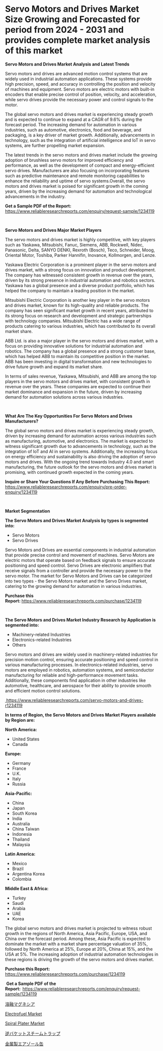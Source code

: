 <p><h1>Servo Motors and Drives Market Size Growing and Forecasted for period from 2024 - 2031 and provides complete market analysis of this market</h1></p><p><strong>Servo Motors and Drives Market Analysis and Latest Trends</strong></p>
<p><p>Servo motors and drives are advanced motion control systems that are widely used in industrial automation applications. These systems provide high precision, speed, and accuracy in controlling the position and velocity of machines and equipment. Servo motors are electric motors with built-in encoders that enable precise control of position, velocity, and acceleration, while servo drives provide the necessary power and control signals to the motor.</p><p>The global servo motors and drives market is experiencing steady growth and is expected to continue to expand at a CAGR of 9.6% during the forecast period. The increasing demand for automation in various industries, such as automotive, electronics, food and beverage, and packaging, is a key driver of market growth. Additionally, advancements in technology, such as the integration of artificial intelligence and IoT in servo systems, are further propelling market expansion.</p><p>The latest trends in the servo motors and drives market include the growing adoption of brushless servo motors for improved efficiency and performance, as well as the development of compact and energy-efficient servo drives. Manufacturers are also focusing on incorporating features such as predictive maintenance and remote monitoring capabilities to enhance the reliability and uptime of servo systems.Overall, the servo motors and drives market is poised for significant growth in the coming years, driven by the increasing demand for automation and technological advancements in the industry.</p></p>
<p><strong>Get a Sample PDF of the Report:&nbsp;</strong> <a href="https://www.reliableresearchreports.com/enquiry/request-sample/1234119">https://www.reliableresearchreports.com/enquiry/request-sample/1234119</a></p>
<p>&nbsp;</p>
<p><strong>Servo Motors and Drives Major Market Players</strong></p>
<p><p>The servo motors and drives market is highly competitive, with key players such as Yaskawa, Mitsubishi, Fanuc, Siemens, ABB, Rockwell, Nidec, Panasonic, Delta, SANYO DENKI, Rexroth (Bosch), Teco, Schneider, Moog, Oriental Motor, Toshiba, Parker Hannifin, Inovance, Kollmorgen, and Lenze.</p><p>Yaskawa Electric Corporation is a prominent player in the servo motors and drives market, with a strong focus on innovation and product development. The company has witnessed consistent growth in revenue over the years, driven by its strong presence in industrial automation and robotics sectors. Yaskawa has a global presence and a diverse product portfolio, which has helped the company to maintain a leading position in the market.</p><p>Mitsubishi Electric Corporation is another key player in the servo motors and drives market, known for its high-quality and reliable products. The company has seen significant market growth in recent years, attributed to its strong focus on research and development and strategic partnerships with technology companies. Mitsubishi Electric has a wide range of products catering to various industries, which has contributed to its overall market share.</p><p>ABB Ltd. is also a major player in the servo motors and drives market, with a focus on providing innovative solutions for industrial automation and robotics. The company has a global presence and a strong customer base, which has helped ABB to maintain its competitive position in the market. ABB has been investing in digital transformation and new technologies to drive future growth and expand its market share.</p><p>In terms of sales revenue, Yaskawa, Mitsubishi, and ABB are among the top players in the servo motors and drives market, with consistent growth in revenue over the years. These companies are expected to continue their market dominance and expansion in the future, driven by increasing demand for automation solutions across various industries.</p></p>
<p>&nbsp;</p>
<p><strong>What Are The Key Opportunities For Servo Motors and Drives Manufacturers?</strong></p>
<p><p>The global servo motors and drives market is experiencing steady growth, driven by increasing demand for automation across various industries such as manufacturing, automotive, and electronics. The market is expected to witness significant growth due to advancements in technology, such as the integration of IoT and AI in servo systems. Additionally, the increasing focus on energy efficiency and sustainability is also driving the adoption of servo motors and drives. With the ongoing trend towards Industry 4.0 and smart manufacturing, the future outlook for the servo motors and drives market is promising, with continued growth expected in the coming years.</p></p>
<p><strong>Inquire or Share Your Questions If Any Before Purchasing This Report:</strong> <a href="https://www.reliableresearchreports.com/enquiry/pre-order-enquiry/1234119">https://www.reliableresearchreports.com/enquiry/pre-order-enquiry/1234119</a></p>
<p>&nbsp;</p>
<p><strong>Market Segmentation</strong></p>
<p><strong>The Servo Motors and Drives Market Analysis by types is segmented into:</strong></p>
<p><ul><li>Servo Motors</li><li>Servo Drives</li></ul></p>
<p><p>Servo Motors and Drives are essential components in industrial automation that provide precise control and movement of machines. Servo Motors are electric motors that operate based on feedback signals to ensure accurate positioning and speed control. Servo Drives are electronic amplifiers that receive signals from a controller and provide the necessary power to the servo motor. The market for Servo Motors and Drives can be categorized into two types - the Servo Motors market and the Servo Drives market, catering to the growing demand for automation in various industries.</p></p>
<p><strong>Purchase this Report:&nbsp;</strong><a href="https://www.reliableresearchreports.com/purchase/1234119">https://www.reliableresearchreports.com/purchase/1234119</a></p>
<p>&nbsp;</p>
<p><strong>The Servo Motors and Drives Market Industry Research by Application is segmented into:</strong></p>
<p><ul><li>Machinery-related Industries</li><li>Electronics-related Industries</li><li>Others</li></ul></p>
<p><p>Servo motors and drives are widely used in machinery-related industries for precision motion control, ensuring accurate positioning and speed control in various manufacturing processes. In electronics-related industries, servo motors are employed in robotics, automation systems, and semiconductor manufacturing for reliable and high-performance movement tasks. Additionally, these components find application in other industries like automotive, healthcare, and aerospace for their ability to provide smooth and efficient motion control solutions.</p></p>
<p><a href="https://www.reliableresearchreports.com/servo-motors-and-drives-r1234119">&nbsp;https://www.reliableresearchreports.com/servo-motors-and-drives-r1234119</a></p>
<p><strong>In terms of Region, the Servo Motors and Drives Market Players available by Region are:</strong></p>
<p>
    <p> <strong> North America: </strong>
        <ul>
            <li>United States</li>
            <li>Canada</li>
        </ul>
        </p> 
    <p> <strong> Europe: </strong>
        <ul>
            <li>Germany</li>
            <li>France</li>
            <li>U.K.</li>
            <li>Italy</li>
            <li>Russia</li>
        </ul>
        </p> 
    <p> <strong> Asia-Pacific: </strong>
        <ul>
            <li>China</li>
            <li>Japan</li>
            <li>South Korea</li>
            <li>India</li>
            <li>Australia</li>
            <li>China Taiwan</li>
            <li>Indonesia</li>
            <li>Thailand</li>
            <li>Malaysia</li>
        </ul>
        </p> 
    <p> <strong> Latin America: </strong>
        <ul>
            <li>Mexico</li>
            <li>Brazil</li>
            <li>Argentina Korea</li>
            <li>Colombia</li>
        </ul>
        </p> 
    <p> <strong> Middle East & Africa: </strong>
        <ul>
            <li>Turkey</li>
            <li>Saudi</li>
            <li>Arabia</li>
            <li>UAE</li>
            <li>Korea</li>
        </ul>
    </p>
    </p>
<p><p>The global servo motors and drives market is projected to witness robust growth in the regions of North America, Asia Pacific, Europe, USA, and China over the forecast period. Among these, Asia Pacific is expected to dominate the market with a market share percentage valuation of 35%, followed by North America at 25%, Europe at 20%, China at 15%, and the USA at 5%. The increasing adoption of industrial automation technologies in these regions is driving the growth of the servo motors and drives market.</p></p>
<p><strong>Purchase this Report: </strong><a href="https://www.reliableresearchreports.com/purchase/1234119">https://www.reliableresearchreports.com/purchase/1234119</a></p>
<p>&nbsp;<strong>Get a Sample PDF of the Report:&nbsp;&nbsp;</strong><a href="https://www.reliableresearchreports.com/enquiry/request-sample/1234119">https://www.reliableresearchreports.com/enquiry/request-sample/1234119</a></p>
<p><strong></strong></p>
<p><p><a href="https://github.com/bucuel854722/Market-Research-Report-List-1/blob/main/969806438425.md">溶融マグネシア</a></p><p><a href="https://issuu.com/reportprime-2/docs/electrofuel-market-size-2030.pptx">Electrofuel Market</a></p><p><a href="https://github.com/nancykennedykellievqfqt2/Market-Research-Report-List-2/blob/main/spiral-plater-market.md">Spiral Plater Market</a></p><p><a href="https://medium.com/@austinallan03/%E9%80%86%E3%83%90%E3%82%B1%E3%83%83%E3%83%88%E8%92%B8%E6%B0%97%E3%83%88%E3%83%A9%E3%83%83%E3%83%97%E5%B8%82%E5%A0%B4%E3%82%A4%E3%83%B3%E3%82%B5%E3%82%A4%E3%83%88-%E5%B8%82%E5%A0%B4%E5%8B%95%E5%90%91-%E6%88%90%E9%95%B7-2024%E5%B9%B4%E3%81%8B%E3%82%892031%E5%B9%B4%E3%81%BE%E3%81%A7%E3%81%AE%E4%BA%88%E6%B8%AC-da7e6a038035">逆バケットスチームトラップ</a></p><p><a href="https://medium.com/@linabernier2023/%E9%87%91%E5%B1%9E%E3%82%B9%E3%83%97%E3%83%AC%E3%83%BC%E3%82%AB%E3%83%B3%E5%B8%82%E5%A0%B4-%E7%AB%B6%E4%BA%89%E5%88%86%E6%9E%90-%E5%B8%82%E5%A0%B4%E5%8B%95%E5%90%91-2031%E5%B9%B4%E3%81%BE%E3%81%A7%E3%81%AE%E4%BA%88%E6%B8%AC-3ec19bcc6eb4">金属製エアゾール缶</a></p></p>
